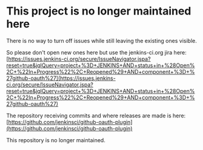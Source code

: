 This project is no longer maintained here
=========================================

There is no way to turn off issues while still leaving the existing ones visible.

So please don't open new ones here but use the jenkins-ci.org jira here: [https://issues.jenkins-ci.org/secure/IssueNavigator.jspa?reset=true&jqlQuery=project+%3D+JENKINS+AND+status+in+%28Open%2C+%22In+Progress%22%2C+Reopened%29+AND+component+%3D+%27github-oauth%27](https://issues.jenkins-ci.org/secure/IssueNavigator.jspa?reset=true&jqlQuery=project+%3D+JENKINS+AND+status+in+%28Open%2C+%22In+Progress%22%2C+Reopened%29+AND+component+%3D+%27github-oauth%27)

The repository receiving commits and where releases are made is here: [https://github.com/jenkinsci/github-oauth-plugin](https://github.com/jenkinsci/github-oauth-plugin)

This repository is no longer maintained.

